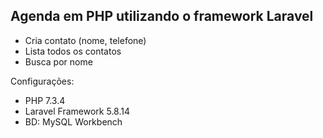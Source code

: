 
## Agenda em PHP utilizando o framework Laravel

- Cria contato (nome, telefone) 
- Lista todos os contatos
- Busca por nome

Configurações:
- PHP 7.3.4
- Laravel Framework 5.8.14
- BD: MySQL Workbench


